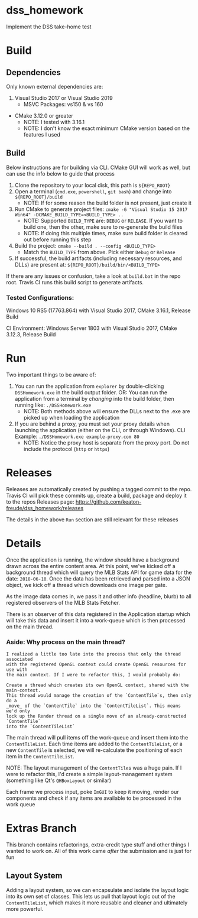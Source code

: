 # dss_homework
Implement the DSS take-home test

# Build
## Dependencies
Only known external dependencies are:
1. Visual Studio 2017 or Visual Studio 2019
    * MSVC Packages: vs150 & vs 160
* CMake 3.12.0 or greater
    * NOTE: I tested with 3.16.1
    * NOTE: I don't know the exact minimum CMake version based on the features I used

## Build
Below instructions are for building via CLI. CMake GUI will work as well, but can use the info below to guide that process
1. Clone the repository to your local disk, this path is `${REPO_ROOT}`
2. Open a terminal (`cmd.exe`, `powershell`, `git bash`) and change into `${REPO_ROOT}/build`
    - NOTE: If for some reason the build folder is not present, just create it
3. Run CMake to generate project files: `cmake -G "Visual Studio 15 2017 Win64" -DCMAKE_BUILD_TYPE=<BUILD_TYPE> ..`
    - NOTE: Supported `BUILD_TYPE` are: `DEBUG` or `RELEASE`. If you want to build one, then the other, make sure to re-generate the build files
    - NOTE: If doing this multiple times, make sure build folder is cleared out before running this step
4. Build the project: `cmake --build . --config <BUILD_TYPE>`
    - Match the `BUILD_TYPE` from above. Pick either `Debug` or `Release`
5. If successful, the build artifacts (including necessary resources, and DLLs) are present at: `${REPO_ROOT}/build/bin/<BUILD_TYPE>`

If there are any issues or confusion, take a look at `build.bat` in the repo root. Travis CI runs this build script to generate artifacts.

### Tested Configurations:
Windows 10 RS5 (17763.864) with Visual Studio 2017, CMake 3.16.1, Release Build

CI Environment: Windows Server 1803 with Visual Studio 2017, CMake 3.12.3, Release Build

# Run
Two important things to be aware of:

1. You can run the application from `explorer` by double-clicking `DSSHomework.exe` in the build output folder. OR: You can run the application from a terminal by _changing_ into the build folder, then running like: `./DSSHomework.exe`
    - NOTE: Both methods above will ensure the DLLs next to the .exe are picked up when loading the application
2. If you are behind a proxy, you must set your proxy details when launching the application (either on the CLI, or through Windows). CLI Example: `./DSSHomework.exe example-proxy.com 80`
    - NOTE: Notice the proxy host is separate from the proxy port. Do not include the protocol (`http` or `https`)

# Releases
Releases are automatically created by pushing a tagged commit to the repo. Travis CI will pick these commits up, create a build, package and deploy it to the repos Releases page: https://github.com/keaton-freude/dss_homework/releases

The details in the above `Run` section are still relevant for these releases

# Details
Once the application is running, the window should have a background drawn across the entire content area. At this point, we've kicked off a background thread which will query the MLB Stats API for game data for the date: `2018-06-10`. Once the data has been retrieved and parsed into a JSON object, we kick off a thread which downloads one image per gate.

As the image data comes in, we pass it and other info (headline, blurb) to all registered observers of the MLB Stats Fetcher.

There is an observer of this data registered in the Application startup which will take this data and insert it into a work-queue which is then processed on the main thread.

### Aside: Why process on the main thread?
    I realized a little too late into the process that only the thread associated
    with the registered OpenGL context could create OpenGL resources for use with
    the main context. If I were to refactor this, I would probably do:

    Create a thread which creates its own OpenGL context, shared with the main-context.
    This thread would manage the creation of the `ContentTile`s, then only do a
    _move_ of the `ContentTile` into the `ContentTileList`. This means we'd only
    lock up the Render thread on a single move of an already-constructed `ContentTile`
    into the `ContentTileList`

The main thread will pull items off the work-queue and insert them into the `ContentTileList`. Each time items are added to the `ContentTileList`, or a new `ContentTile` is selected, we will re-calculate the positioning of each item in the `ContentTileList`.

NOTE: The layout management of the `ContentTile`s was a huge pain. If I were to refactor this, I'd create a simple layout-management system (something like Qt's `QHBoxLayout` or similar)

Each frame we process input, poke `ImGUI` to keep it moving, render our components and check if any items are available to be processed in the work queue

# Extras Branch
This branch contains refactorings, extra-credit type stuff and other things I wanted to work on. All of this work came _after_ the submission and is just for fun

## Layout System
Adding a layout system, so we can encapsulate and isolate the layout logic into its own set of classes. This lets us pull that layout logic out of the `ContentTileList`, which makes it more reusable and cleaner and ultimately more powerful.

